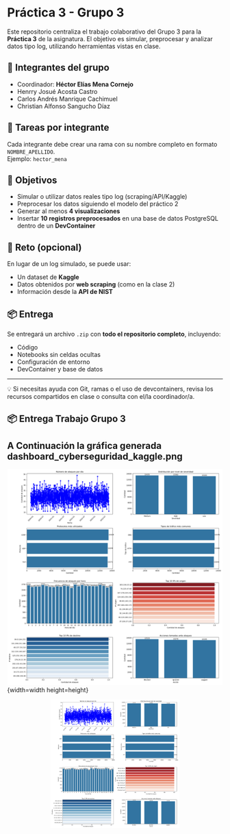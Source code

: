 # Práctica 3 - Grupo 3

Este repositorio centraliza el trabajo colaborativo del Grupo 3 para la **Práctica 3** de la asignatura. El objetivo es simular, preprocesar y analizar datos tipo log, utilizando herramientas vistas en clase.

## 👥 Integrantes del grupo

- Coordinador: **Héctor Elías Mena Cornejo**
- Henrry Josué Acosta Castro
- Carlos Andrés Manrique Cachimuel
- Christian Alfonso Sangucho Díaz

## 🧪 Tareas por integrante

Cada integrante debe crear una rama con su nombre completo en formato `NOMBRE_APELLIDO`.  
Ejemplo: `hector_mena`

## 🔧 Objetivos

- Simular o utilizar datos reales tipo log (scraping/API/Kaggle)
- Preprocesar los datos siguiendo el modelo del práctico 2
- Generar al menos **4 visualizaciones**
- Insertar **10 registros preprocesados** en una base de datos PostgreSQL dentro de un **DevContainer**

## 🚀 Reto (opcional)

En lugar de un log simulado, se puede usar:
- Un dataset de **Kaggle**
- Datos obtenidos por **web scraping** (como en la clase 2)
- Información desde la **API de NIST**

## 📦 Entrega

Se entregará un archivo `.zip` con **todo el repositorio completo**, incluyendo:
- Código
- Notebooks sin celdas ocultas
- Configuración de entorno
- DevContainer y base de datos

---

💡 Si necesitas ayuda con Git, ramas o el uso de devcontainers, revisa los recursos compartidos en clase o consulta con el/la coordinador/a.

## 📦 Entrega Trabajo Grupo 3

## A Continuación la gráfica generada **dashboard_cyberseguridad_kaggle.png**
![dashboard_cyberseguridad_kaggle](/dashboard_cyberseguridad_kaggle.png){width=width height=height}
<div>
<p style = 'text-align:center;'>
<img src="/dashboard_cyberseguridad_kaggle.png" alt="JuveYell" width="300px">
</p>
</div>